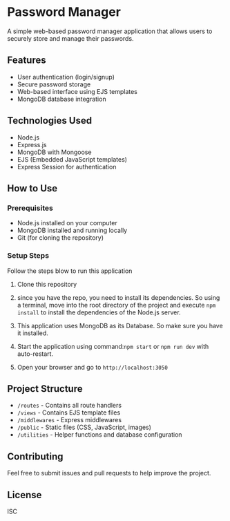 # Password Manager

A simple web-based password manager application that allows users to securely store and manage their passwords.

## Features

- User authentication (login/signup)
- Secure password storage
- Web-based interface using EJS templates
- MongoDB database integration

## Technologies Used

- Node.js
- Express.js
- MongoDB with Mongoose
- EJS (Embedded JavaScript templates)
- Express Session for authentication

## How to Use

### Prerequisites

- Node.js installed on your computer
- MongoDB installed and running locally
- Git (for cloning the repository)

### Setup Steps

Follow the steps blow to run this application

1. Clone this repository

2. since you have the repo, you need to install its dependencies. So using a terminal, move into the root directory of the project and execute `npm install` to install the dependencies of the Node.js server.

3. This application uses MongoDB as its Database. So make sure you have it installed.

4. Start the application using command:`npm start` or `npm run dev` with auto-restart.

5. Open your browser and go to `http://localhost:3050`

## Project Structure

- `/routes` - Contains all route handlers
- `/views` - Contains EJS template files
- `/middlewares` - Express middlewares
- `/public` - Static files (CSS, JavaScript, images)
- `/utilities` - Helper functions and database configuration

## Contributing

Feel free to submit issues and pull requests to help improve the project.

## License

ISC
